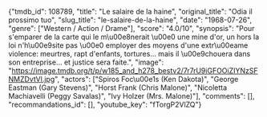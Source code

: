 {"tmdb_id": 108789, "title": "Le salaire de la haine", "original_title": "Odia il prossimo tuo", "slug_title": "le-salaire-de-la-haine", "date": "1968-07-26", "genre": ["Western / Action / Drame"], "score": "4.0/10", "synopsis": "Pour s'emparer de la carte qui le m\u00e8nerait \u00e0 une mine d'or, un hors la loi n'h\u00e9site pas \u00e0 employer des moyens d'une extr\u00eame violence: meurtres, rapt d'enfants, tortures... mais il \u00e9chouera dans son entreprise... et justice sera faite.", "image": "https://image.tmdb.org/t/p/w185_and_h278_bestv2/7r7rU9iGFOOiZIYNzSFNMZDvtVl.jpg", "actors": ["Spiros Foc\u00e1s (Ken Dakota)", "George Eastman (Gary Stevens)", "Horst Frank (Chris Malone)", "Nicoletta Machiavelli (Peggy Savalas)", "Ivy Holzer (Mrs. Malone)"], "comments": [], "recommandations_id": [], "youtube_key": "fTorgP2VlZQ"}